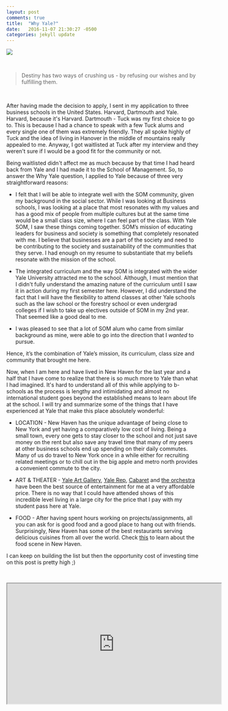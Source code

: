 ```yaml
---
layout: post
comments: true
title:  "Why Yale?"
date:   2016-11-07 21:30:27 -0500
categories: jekyll update
---
```



<img src = "http://cdn.stacyblackman.com/wp/wp-content/uploads/Yale-SOM-Evans-Hall-734x428.png">

&nbsp;

> Destiny has two ways of crushing us - by refusing our wishes and by fulfilling them.

&nbsp;


After having made the decision to apply, I sent in my application to three business schools in the United States. Harvard, Dartmouth and Yale. Harvard, because it's Harvard. Dartmouth - Tuck was my first choice to go to. This is because I had a chance to speak with a few Tuck alums and every single one of them was extremely friendly. They all spoke highly of Tuck and the idea of living in Hanover in the middle of mountains really appealed to me. Anyway, I got waitlisted at Tuck after my interview and they weren't sure if I would be a good fit for the community or not.

Being waitlisted didn't affect me as much because by that time I had heard back from Yale and I had made it to the School of Management. So, to answer the Why Yale question, I applied to Yale because of three very straightforward reasons:

* I felt that I will be able to integrate well with the SOM community, given my background in the social sector. While I was looking at Business schools, I was looking at a place that most resonates with my values and has a good mix of people from multiple cultures but at the same time would be a small class size, where I can feel part of the class. With Yale SOM, I saw these things coming together. SOM’s mission of educating leaders for business and society is something that completely resonated with me. I believe that businesses are a part of the society and need to be contributing to the society and sustainability of the communities that they serve. I had enough on my resume to substantiate that my beliefs resonate with the mission of the school.

* The integrated curriculum and the way SOM is integrated with the wider Yale University attracted me to the school. Although, I must mention that I didn't fully understand the amazing nature of the curriculum until I saw it in action during my first semester here. However, I did understand the fact that I will have the flexibility to attend classes at other Yale schools such as the law school or the forestry school or even undergrad colleges if I wish to take up electives outside of SOM in my 2nd year. That seemed like a good deal to me. 

* I was pleased to see that a lot of SOM alum who came from similar background as mine, were able to go into the direction that I *wanted* to pursue.

Hence, it’s the combination of Yale’s mission, its curriculum, class size and community that brought me here. 

Now, when I am here and have lived in New Haven for the last year and a half that I have come to realize that there is so much more to Yale than what I had imagined. It's hard to understand all of this while applying to b-schools as the process is lengthy and intimidating and almost no international student goes beyond the established means to learn about life at the school. I will try and summarize some of the things that I have experienced at Yale that make this place absolutely wonderful:

* LOCATION - New Haven has the unique advantage of being close to New York and yet having a comparatively low cost of living. Being a small town, every one gets to stay closer to the school and not just save money on the rent but also save any travel time that many of my peers at other business schools end up spending on their daily commutes. Many of us do travel to New York once in a while either for recruiting related meetings or to chill out in the big apple and metro north provides a convenient commute to the city. 

* ART & THEATER - [Yale Art Gallery](http://artgallery.yale.edu/), [Yale Rep](https://www.yalerep.org/), [Cabaret](http://yalecabaret.org/) and [the orchestra](http://yso.yalecollege.yale.edu/) have been the best source of entertainment for me at a very affordable price. There is no way that I could have attended shows of this incredible level living in a large city for the price that I pay with my student pass here at Yale. 

* FOOD - After having spent hours working on projects/assignments, all you can ask for is good food and a good place to hang out with friends. Surprisingly, New Haven has some of the best restaurants serving delicious cuisines from all over the world. Check [this](http://www.movoto.com/guide/new-haven-ct/new-haven-restaurants/) to learn about the food scene in New Haven.


I can keep on building the list but then the opportunity cost of investing time on this post is pretty high ;) 

&nbsp;


<center><iframe width="560" height="315" src="https://www.youtube.com/embed/lwQyUUAzcOg" frameborder="1" allowfullscreen> </iframe></center>



